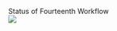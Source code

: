 Status of Fourteenth Workflow<br> <img src="https://github.com/Yevhenii2022/github_actions/actions/workflows/fourteenth_workflow.yml/badge.svg?branch=main" />
